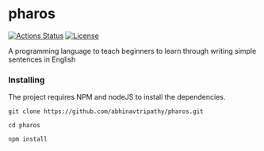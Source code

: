 # pharos

[![Actions Status](https://github.com/abhinavtripathy/pharos/workflows/Node%20CI/badge.svg)](https://github.com/abhinavtripathy/pharos/actions)
[![License](http://img.shields.io/badge/License-MIT-brightgreen.svg)](./LICENSE)

A programming language to teach beginners to learn through writing simple sentences in English

### Installing

The project requires NPM and nodeJS to install the dependencies.

```
git clone https://github.com/abhinavtripathy/pharos.git

cd pharos

npm install
```

